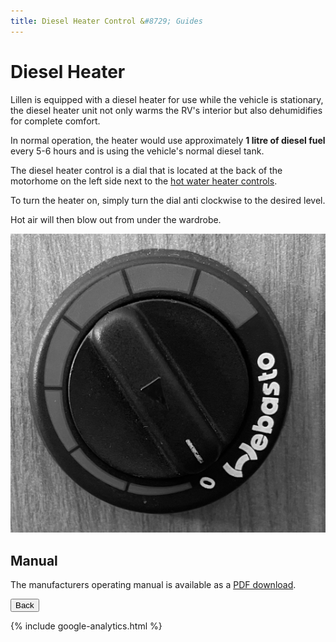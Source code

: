 ```yaml
---
title: Diesel Heater Control &#8729; Guides 
---
```


<link href="../styles/custom.css" rel="stylesheet" />

# Diesel Heater
Lillen is equipped with a diesel heater for use while the vehicle is stationary,
the diesel heater unit not only warms the RV's interior but also dehumidifies for complete comfort. 

In normal operation, the heater would use approximately **1 litre of diesel fuel** every 5-6 hours and is 
using the vehicle's normal diesel tank.

The diesel heater control is a dial that is located at the back of the motorhome on the left side next 
to the [hot water heater controls](hot-water-system.md).

To turn the heater on, simply turn the dial anti clockwise to the desired level.

Hot air will then blow out from under the wardrobe.

![control panel](images/diesel-heater-control.png)

## Manual
The manufacturers operating manual is available as a [PDF download](/docs/diesel-heater.pdf). 

<a href="/#guides"><button class="nav-button"><i class="arrow arrow-left"></i> Back</button></a>

{% include google-analytics.html %}